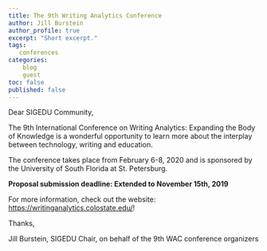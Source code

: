 ```yaml
---
title: The 9th Writing Analytics Conference
author: Jill Burstein
author_profile: true
excerpt: "Short excerpt."
tags:
   conferences
categories:
    blog
    guest
toc: false
published: false
---
```


Dear SIGEDU Community,

The 9th International Conference on Writing Analytics: Expanding the Body of Knowledge is a wonderful opportunity to learn more about the interplay between technology, writing and education.

The conference takes place from February 6-8, 2020 and is sponsored by the University of South Florida at St. Petersburg.

**Proposal submission deadline: Extended to November 15th, 2019**

For more information, check out the website: https://writinganalytics.colostate.edu/!

Thanks,

Jill Burstein, SIGEDU Chair,  on behalf of the 9th WAC conference organizers
